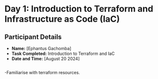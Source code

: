 # Day 1: Introduction to Terraform and Infrastructure as Code (IaC)

## Participant Details
- **Name:** [Ephantus Gachomba]
- **Task Completed:** Introduction to Terraform and IaC
- **Date and Time:** [August 20 2024]

##
-Familiarise with terraform resources.

